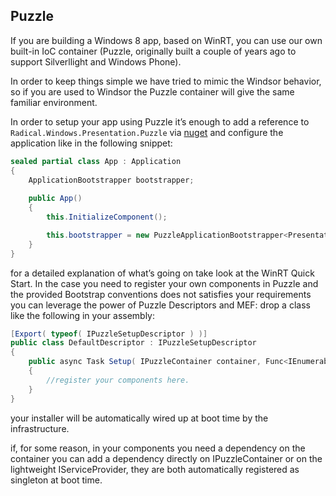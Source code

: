 ## Puzzle

If you are building a Windows 8 app, based on WinRT, you can use our own built-in IoC container (Puzzle, originally built a couple of years ago to support Silverllight and Windows Phone).

In order to keep things simple we have tried to mimic the Windsor behavior, so if you are used to Windsor the Puzzle container will give the same familiar environment.

In order to setup your app using Puzzle it’s enough to add a reference to `Radical.Windows.Presentation.Puzzle` via [nuget](http://nuget.org/) and configure the application like in the following snippet:

```csharp
sealed partial class App : Application
{
    ApplicationBootstrapper bootstrapper;
        
    public App()
    {
        this.InitializeComponent();

        this.bootstrapper = new PuzzleApplicationBootstrapper<Presentation.MainView>();
    }
}
```

for a detailed explanation of what’s going on take look at the WinRT Quick Start.
In the case you need to register your own components in Puzzle and the provided Bootstrap conventions does not satisfies your requirements you can leverage the power of Puzzle Descriptors and MEF: drop a class like the following in your assembly:

```csharp
[Export( typeof( IPuzzleSetupDescriptor ) )]
public class DefaultDescriptor : IPuzzleSetupDescriptor
{
    public async Task Setup( IPuzzleContainer container, Func<IEnumerable<TypeInfo>> knownTypesProvider )
    {
        //register your components here.
    }
}
```

your installer will be automatically wired up at boot time by the infrastructure.

if, for some reason, in your components you need a dependency on the container you can add a dependency directly on IPuzzleContainer or on the lightweight IServiceProvider, they are both automatically registered as singleton at boot time.